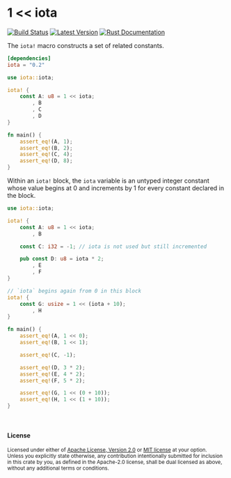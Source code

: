 1 &lt;&lt; iota
===============

[![Build Status](https://api.travis-ci.org/dtolnay/iota.svg?branch=master)](https://travis-ci.org/dtolnay/iota)
[![Latest Version](https://img.shields.io/crates/v/iota.svg)](https://crates.io/crates/iota)
[![Rust Documentation](https://img.shields.io/badge/api-rustdoc-blue.svg)](https://docs.rs/iota)

The `iota!` macro constructs a set of related constants.

```toml
[dependencies]
iota = "0.2"
```

```rust
use iota::iota;

iota! {
    const A: u8 = 1 << iota;
        , B
        , C
        , D
}

fn main() {
    assert_eq!(A, 1);
    assert_eq!(B, 2);
    assert_eq!(C, 4);
    assert_eq!(D, 8);
}
```

Within an `iota!` block, the `iota` variable is an untyped integer constant
whose value begins at 0 and increments by 1 for every constant declared in
the block.

```rust
use iota::iota;

iota! {
    const A: u8 = 1 << iota;
        , B

    const C: i32 = -1; // iota is not used but still incremented

    pub const D: u8 = iota * 2;
        , E
        , F
}

// `iota` begins again from 0 in this block
iota! {
    const G: usize = 1 << (iota + 10);
        , H
}

fn main() {
    assert_eq!(A, 1 << 0);
    assert_eq!(B, 1 << 1);

    assert_eq!(C, -1);

    assert_eq!(D, 3 * 2);
    assert_eq!(E, 4 * 2);
    assert_eq!(F, 5 * 2);

    assert_eq!(G, 1 << (0 + 10));
    assert_eq!(H, 1 << (1 + 10));
}
```

<br>

#### License

<sup>
Licensed under either of <a href="LICENSE-APACHE">Apache License, Version
2.0</a> or <a href="LICENSE-MIT">MIT license</a> at your option.
</sup>

<br>

<sub>
Unless you explicitly state otherwise, any contribution intentionally submitted
for inclusion in this crate by you, as defined in the Apache-2.0 license, shall
be dual licensed as above, without any additional terms or conditions.
</sub>
